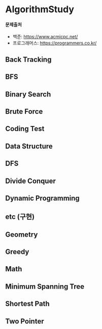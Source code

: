 # AlgorithmStudy

#### 문제출처
- 백준: https://www.acmicpc.net/
- 프로그래머스: https://programmers.co.kr/

## Back Tracking

## BFS

## Binary Search

## Brute Force

## Coding Test

## Data Structure

## DFS

## Divide Conquer

## Dynamic Programming

## etc (구현)

## Geometry

## Greedy

## Math

## Minimum Spanning Tree

## Shortest Path

## Two Pointer




